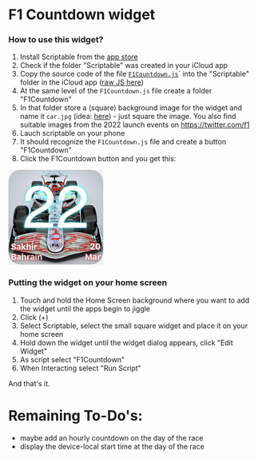 
# F1 Countdown widget

### How to use this widget?

1. Install Scriptable from the [app store](https://apps.apple.com/us/app/scriptable/id1405459188)
1. Check if the folder "Scriptable" was created in your iCloud app
1. Copy the source code of the file [`F1Countdown.js`](/F1Countdown.js)` into the "Scriptable" folder in the iCloud app ([raw JS here](https://raw.githubusercontent.com/Svalbard15/scriptable-widgets/main/F1Countdown.js))
1. At the same level of the `F1Countdown.js` file create a folder "F1Countdown"
1. In that folder store a (square) background image for the widget and name it `car.jpg` (idea: [here](https://www.autosport.com/f1/news/f1-2022-cars-wont-bring-better-racing-overnight-fia/6630755/)) - just square the image. You also find suitable images from the 2022 launch events on https://twitter.com/f1
1. Lauch scriptable on your phone
1. It should recognize the `F1Countdown.js` file and create a button "F1Countdown"
1. Click the F1Countdown button and you get this:

![widget](https://github.com/Svalbard15/scriptable-widgets/blob/main/widget40.png "F1 Countdown widget")


### Putting the widget on your home screen

1. Touch and hold the Home Screen background where you want to add the widget until the apps begin to jiggle
1. Click (+)
1. Select Scriptable, select the small square widget and place it on your home screen
1. Hold down the widget until the widget dialog appears, click "Edit Widget"
1. As script select "F1Countdown"
1. When Interacting select "Run Script"

And that's it. 



# Remaining To-Do's:
* maybe add an hourly countdown on the day of the race
* display the device-local start time at the day of the race
